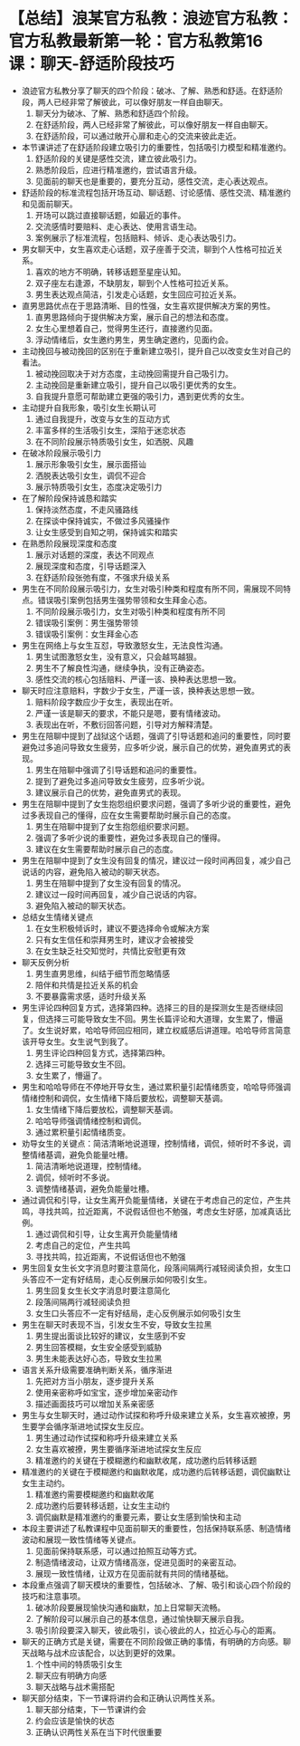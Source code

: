 # 【总结】浪某官方私教：浪迹官方私教：官方私教最新第一轮：官方私教第16课：聊天-舒适阶段技巧

-   浪迹官方私教分享了聊天的四个阶段：破冰、了解、熟悉和舒适。在舒适阶段，两人已经非常了解彼此，可以像好朋友一样自由聊天。
    1.  聊天分为破冰、了解、熟悉和舒适四个阶段。
    2.  在舒适阶段，两人已经非常了解彼此，可以像好朋友一样自由聊天。
    3.  在舒适阶段，可以通过敞开心扉和走心的交流来彼此走近。
-   本节课讲述了在舒适阶段建立吸引力的重要性，包括吸引力模型和精准邀约。
    1.  舒适阶段的关键是感性交流，建立彼此吸引力。
    2.  熟悉阶段后，应进行精准邀约，尝试语言升级。
    3.  见面前的聊天也是重要的，要充分互动，感性交流，走心表达观点。
-   舒适阶段的标准流程包括开场互动、聊话题、讨论感情、感性交流、精准邀约和见面前聊天。
    1.  开场可以跳过直接聊话题，如最近的事件。
    2.  交流感情时要赔料、走心表达、使用言语生动。
    3.  案例展示了标准流程，包括赔料、倾诉、走心表达吸引力。
-   男女聊天中，女生喜欢走心话题，双子座善于交流，聊到个人性格可拉近关系。
    1.  喜欢的地方不明确，转移话题至星座认知。
    2.  双子座左右逢源，不缺朋友，聊到个人性格可拉近关系。
    3.  男生表达观点简洁，引发走心话题，女生回应可拉近关系。
-   直男思路优点在于思路清晰、目的性强，女生喜欢提供解决方案的男性。
    1.  直男思路倾向于提供解决方案，展示自己的想法和态度。
    2.  女生心里想着自己，觉得男生还行，直接邀约见面。
    3.  浮动情绪后，女生邀约男生，男生确定邀约，见面约会。
-   主动挽回与被动挽回的区别在于重新建立吸引，提升自己以改变女生对自己的看法。
    1.  被动挽回取决于对方态度，主动挽回需提升自己吸引力。
    2.  主动挽回是重新建立吸引，提升自己以吸引更优秀的女生。
    3.  自我提升意愿可帮助建立更强的吸引力，遇到更优秀的女生。
-   主动提升自我形象，吸引女生长期认可
    1.  通过自我提升，改变与女生的互动方式
    2.  丰富多样的生活吸引女生，深陷于迷恋状态
    3.  在不同阶段展示特质吸引女生，如洒脱、风趣
-   在破冰阶段展示吸引力
    1.  展示形象吸引女生，展示面搭讪
    2.  洒脱表达吸引女生，调侃不迎合
    3.  展示特质吸引女生，态度决定吸引力
-   在了解阶段保持诚恳和踏实
    1.  保持淡然态度，不走风骚路线
    2.  在探谈中保持诚实，不做过多风骚操作
    3.  让女生感受到自知之明，保持诚实和踏实
-   在熟悉阶段展现深度和态度
    1.  展示对话题的深度，表达不同观点
    2.  展现深度和态度，引导话题深入
    3.  在舒适阶段张弛有度，不强求升级关系
-   男生在不同阶段展示吸引力，女生对吸引种类和程度有所不同，需展现不同特点。错误吸引案例包括男生强势带领和女生拜金心态。
    1.  不同阶段展示吸引力，女生对吸引种类和程度有所不同
    2.  错误吸引案例：男生强势带领
    3.  错误吸引案例：女生拜金心态
-   男生在网络上与女生互怼，导致激怒女生，无法良性沟通。
    1.  男生试图激怒女生，没有意义，只会越骂越狠。
    2.  男生不了解良性沟通，继续争执，没有正确姿态。
    3.  感性交流的核心包括赔料、严谨一该、换种表达思想一致。
-   聊天时应注意赔料，字数少于女生，严谨一该，换种表达思想一致。
    1.  赔料阶段字数应少于女生，表现出在听。
    2.  严谨一该是聊天的要求，不能只是嗯，要有情绪波动。
    3.  表现出在听，不敷衍回答问题，引导对方解释清楚。
-   男生在陪聊中提到了战狱这个话题，强调了引导话题和追问的重要性，同时要避免过多追问导致女生疲劳，应多听少说，展示自己的优势，避免直男式的表现。
    1.  男生在陪聊中强调了引导话题和追问的重要性。
    2.  提到了避免过多追问导致女生疲劳，应多听少说。
    3.  建议展示自己的优势，避免直男式的表现。
-   男生在陪聊中提到了女生抱怨组织要求问题，强调了多听少说的重要性，避免过多表现自己的懂得，应在女生需要帮助时展示自己的态度。
    1.  男生在陪聊中提到了女生抱怨组织要求问题。
    2.  强调了多听少说的重要性，避免过多表现自己的懂得。
    3.  建议在女生需要帮助时展示自己的态度。
-   男生在陪聊中提到了女生没有回复的情况，建议过一段时间再回复，减少自己说话的内容，避免陷入被动的聊天状态。
    1.  男生在陪聊中提到了女生没有回复的情况。
    2.  建议过一段时间再回复，减少自己说话的内容。
    3.  避免陷入被动的聊天状态。
-   总结女生情绪关键点
    1.  在女生积极倾诉时，建议不要选择命令或解决方案
    2.  只有女生信任和崇拜男生时，建议才会被接受
    3.  在女生缺乏社交知觉时，共情比安慰更有效
-   聊天反例分析
    1.  男生直男思维，纠结于细节而忽略情感
    2.  陪伴和共情是拉近关系的机会
    3.  不要暴露需求感，适时升级关系
-   男生评论四种回复方式，选择第四种。选择三的目的是探测女生是否继续回复，但选择三可能导致女生不回。男生长篇评论和大道理，女生累了，懵逼了。女生说好累，哈哈导师回应相同，建立权威感后讲道理。哈哈导师言简意该开导女生。女生说气到我了。
    1.  男生评论四种回复方式，选择第四种。
    2.  选择三可能导致女生不回。
    3.  女生累了，懵逼了。
-   男生和哈哈导师在不停地开导女生，通过累积量引起情绪质变，哈哈导师强调情绪控制和调侃，女生情绪下降后要放松，调整聊天基调。
    1.  女生情绪下降后要放松，调整聊天基调。
    2.  哈哈导师强调情绪控制和调侃。
    3.  通过累积量引起情绪质变。
-   劝导女生的关键点：简洁清晰地说道理，控制情绪，调侃，倾听时不多说，调整情绪基调，避免负能量吐槽。
    1.  简洁清晰地说道理，控制情绪。
    2.  调侃，倾听时不多说。
    3.  调整情绪基调，避免负能量吐槽。
-   通过调侃和引导，让女生离开负能量情绪，关键在于考虑自己的定位，产生共鸣，寻找共鸣，拉近距离，不说假话但也不勉强，考虑女生好感，加减真话比例。
    1.  通过调侃和引导，让女生离开负能量情绪
    2.  考虑自己的定位，产生共鸣
    3.  寻找共鸣，拉近距离，不说假话但也不勉强
-   男生回复女生长文字消息时要注意简化，段落间隔两行减轻阅读负担，女生口头答应不一定有好结局，走心反例展示如何吸引女生。
    1.  男生回复女生长文字消息时要注意简化
    2.  段落间隔两行减轻阅读负担
    3.  女生口头答应不一定有好结局，走心反例展示如何吸引女生
-   男生在聊天时表现不当，引发女生不安，导致女生拉黑
    1.  男生提出面谈比较好的建议，女生感到不安
    2.  男生回答模糊，女生安全感受到威胁
    3.  男生未能表达好心态，导致女生拉黑
-   语言关系升级需要准确判断关系，循序渐进
    1.  先把对方当小朋友，逐步提升关系
    2.  使用亲密称呼如宝宝，逐步增加亲密动作
    3.  描述画面技巧可以增加关系亲密感
-   男生与女生聊天时，通过动作试探和称呼升级来建立关系，女生喜欢被撩，男生要学会循序渐进地试探女生反应。
    1.  男生通过动作试探和称呼升级来建立关系
    2.  女生喜欢被撩，男生要循序渐进地试探女生反应
    3.  精准邀约的关键在于模糊邀约和幽默收尾，成功邀约后转移话题
-   精准邀约的关键在于模糊邀约和幽默收尾，成功邀约后转移话题，调侃幽默让女生主动约。
    1.  精准邀约需要模糊邀约和幽默收尾
    2.  成功邀约后要转移话题，让女生主动约
    3.  调侃幽默是精准邀约的重要元素，要让女生感到愉快和主动
-   本段主要讲述了私教课程中见面前聊天的重要性，包括保持联系感、制造情绪波动和展现一致性情绪等关键点。
    1.  见面前保持联系感，可以通过拍照互动等方式。
    2.  制造情绪波动，让双方情绪高涨，促进见面时的亲密互动。
    3.  展现一致性情绪，让双方在见面前就有共同的情绪基础。
-   本段重点强调了聊天模块的重要性，包括破冰、了解、吸引和谈心四个阶段的技巧和注意事项。
    1.  破冰阶段要展现愉快沟通和幽默，加上日常聊天流畅。
    2.  了解阶段可以展示自己的基本信息，通过愉快聊天展示自我。
    3.  吸引阶段要深入聊天，彼此吸引，谈心彼此的人，拉近心与心的距离。
-   聊天的正确方式是关键，需要在不同阶段做正确的事情，有明确的方向感。聊天战略与战术应该配合，以达到更好的效果。
    1.  个性中间的特质吸引女生
    2.  聊天应有明确方向感
    3.  聊天战略与战术需搭配
-   聊天部分结束，下一节课将讲约会和正确认识两性关系。
    1.  聊天部分结束，下一节课讲约会
    2.  约会应该是愉快的状态
    3.  正确认识两性关系在当下时代很重要